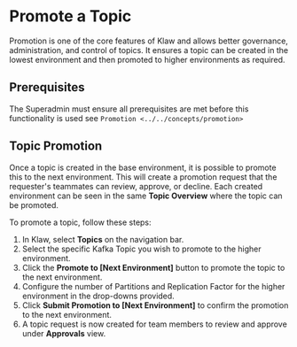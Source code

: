 # Promote a Topic

Promotion is one of the core features of Klaw and allows better
governance, administration, and control of topics. It ensures a topic
can be created in the lowest environment and then promoted to higher
environments as required.

## Prerequisites

The Superadmin must ensure all prerequisites are met before this
functionality is used see
`Promotion <../../concepts/promotion>`

## Topic Promotion

Once a topic is created in the base environment, it is possible to
promote this to the next environment. This will create a promotion
request that the requester's teammates can review, approve, or decline.
Each created environment can be seen in the same **Topic Overview**
where the topic can be promoted.

To promote a topic, follow these steps:

1.  In Klaw, select **Topics** on the navigation bar.
2.  Select the specific Kafka Topic you wish to promote to the higher
    environment.
3.  Click the **Promote to \[Next Environment\]** button to promote the
    topic to the next environment.
4.  Configure the number of Partitions and Replication Factor for the
    higher environment in the drop-downs provided.
5.  Click **Submit Promotion to \[Next Environment\]** to confirm the
    promotion to the next environment.
6.  A topic request is now created for team members to review and
    approve under **Approvals** view.
